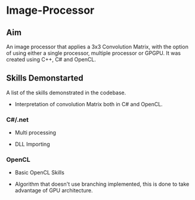 # Image-Processor

## Aim

An image processor that applies a 3x3 Convolution Matrix, with the option of using either a single processor, multiple processor or GPGPU. It was created using C++, C# and OpenCL.

## Skills Demonstarted

A list of the skills demonstrated in the codebase.

* Interpretation of convolution Matrix both in C# and OpenCL.

### C#/.net

* Multi processing

* DLL Importing

### OpenCL

* Basic OpenCL Skills

* Algorithm that doesn't use branching implemented, this is done to take advantage of GPU architecture.
